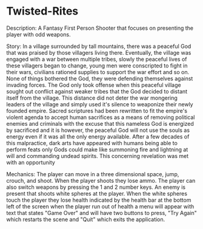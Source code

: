 # Twisted-Rites

Description: A Fantasy First Person Shooter that focuses on presenting the player with odd weapons.

Story: In a village surrounded by tall mountains, there was a peaceful God that was praised by those villagers living there. Eventually, the village was engaged with a war between multiple tribes, slowly the peaceful lives of these villagers began to change, young men were conscripted to fight in their wars, civilians rationed supplies to support the war effort and so on. None of things bothered the God, they were defending themselves against invading forces. The God only took offense when this peaceful village sought out conflict against weaker tribes that the God decided to distant itself from the village. This distance did not deter the war mongering leaders of the village and simply used it's silence to weaponize their newly founded empire. Sacred scriptures had been rewritten to fit the empire's violent agenda to accept human sacrifices as a means of removing political enemies and criminals with the excuse that this nameless God is energized by sacrificed and it is however, the peaceful God will not use the souls as energy even if it was all the only energy available. After a few decades of this malpractice, dark arts have appeared with humans being able to perform feats only Gods could make like summoning fire and lightning at will and commanding undead spirits. This concerning revelation was met with an opportunity

Mechanics: The player can move in a three dimensional space, jump, crouch, and shoot. When the player shoots they lose ammo. The player can also switch weapons by pressing the 1 and 2 number keys. An enemy is present that shoots white spheres at the player. When the white spheres touch the player they lose health indicated by the health bar at the bottom left of the screen when the player run out of health a menu will appear with text that states "Game Over" and will have two buttons to press, "Try Again" which restarts the scene and "Quit" which exits the application.
